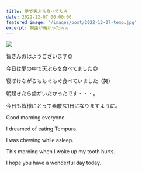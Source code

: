 ```yaml
---
title: 夢で天ぷら食べてたら
date: 2022-12-07 00:00:00
featured_image: '/images/post/2022-12-07-temp.jpg'
excerpt: 朝歯が痛かったｗｗ
---
```


![](https://yutarochan.github.io/yurumina/images/post/2022-12-07-temp.jpg)

皆さんおはようございます🌞

今日は夢の中で天ぷらを食べてました😋

寝ぼけながらももぐもぐ食べていました（笑）

朝起きたら歯がいたかったです・・・。

今日も皆様にとって素敵な1日になりますように。

Good morning everyone.

I dreamed of eating Tempura.

I was chewing while asleep.

This morning when I woke up my tooth hurts.

I hope you have a wonderful day today.
